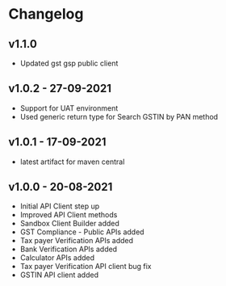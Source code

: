 # Changelog

## v1.1.0
* Updated gst gsp public client

## v1.0.2 - 27-09-2021
* Support for UAT environment
* Used generic return type for Search GSTIN by PAN method

## v1.0.1 - 17-09-2021
*  latest artifact for maven central

## v1.0.0 - 20-08-2021
* Initial API Client step up
* Improved API Client methods
* Sandbox Client Builder added
* GST Compliance - Public APIs added
* Tax payer Verification  APIs added
* Bank Verification APIs added
* Calculator APIs added
* Tax payer Verification API client bug fix
* GSTIN API client added

